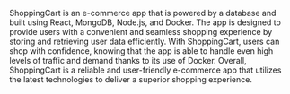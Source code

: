 ShoppingCart is an e-commerce app that is powered by a database and built using React, MongoDB, Node.js, and Docker. The app is designed to provide users with a convenient and seamless shopping experience by storing and retrieving user data efficiently. With ShoppingCart, users can shop with confidence, knowing that the app is able to handle even high levels of traffic and demand thanks to its use of Docker. Overall, ShoppingCart is a reliable and user-friendly e-commerce app that utilizes the latest technologies to deliver a superior shopping experience.
